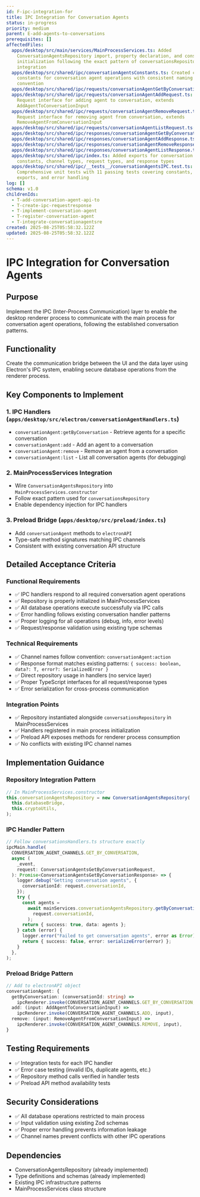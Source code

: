 ```yaml
---
id: F-ipc-integration-for
title: IPC Integration for Conversation Agents
status: in-progress
priority: medium
parent: E-add-agents-to-conversations
prerequisites: []
affectedFiles:
  apps/desktop/src/main/services/MainProcessServices.ts: Added
    ConversationAgentsRepository import, property declaration, and constructor
    initialization following the exact pattern of conversationsRepository
    integration
  apps/desktop/src/shared/ipc/conversationAgentsConstants.ts: Created channel
    constants for conversation agent operations with consistent naming
    convention
  apps/desktop/src/shared/ipc/requests/conversationAgentGetByConversationRequest.ts: Request interface for getting agents by conversation ID
  apps/desktop/src/shared/ipc/requests/conversationAgentAddRequest.ts:
    Request interface for adding agent to conversation, extends
    AddAgentToConversationInput
  apps/desktop/src/shared/ipc/requests/conversationAgentRemoveRequest.ts:
    Request interface for removing agent from conversation, extends
    RemoveAgentFromConversationInput
  apps/desktop/src/shared/ipc/requests/conversationAgentListRequest.ts: Request interface for listing all conversation agents (debugging)
  apps/desktop/src/shared/ipc/responses/conversationAgentGetByConversationResponse.ts: Response interface returning array of ConversationAgent
  apps/desktop/src/shared/ipc/responses/conversationAgentAddResponse.ts: Response interface returning created ConversationAgent
  apps/desktop/src/shared/ipc/responses/conversationAgentRemoveResponse.ts: Response interface returning boolean success indicator
  apps/desktop/src/shared/ipc/responses/conversationAgentListResponse.ts: Response interface returning array of all ConversationAgent (debugging)
  apps/desktop/src/shared/ipc/index.ts: Added exports for conversation agent
    constants, channel types, request types, and response types
  apps/desktop/src/shared/ipc/__tests__/conversationAgentsIPC.test.ts:
    Comprehensive unit tests with 11 passing tests covering constants, types,
    exports, and error handling
log: []
schema: v1.0
childrenIds:
  - T-add-conversation-agent-api-to
  - T-create-ipc-requestresponse
  - T-implement-conversation-agent
  - T-register-conversation-agent
  - T-integrate-conversationagentsre
created: 2025-08-25T05:58:32.122Z
updated: 2025-08-25T05:58:32.122Z
---
```


# IPC Integration for Conversation Agents

## Purpose

Implement the IPC (Inter-Process Communication) layer to enable the desktop renderer process to communicate with the main process for conversation agent operations, following the established conversation patterns.

## Functionality

Create the communication bridge between the UI and the data layer using Electron's IPC system, enabling secure database operations from the renderer process.

## Key Components to Implement

### 1. IPC Handlers (`apps/desktop/src/electron/conversationAgentHandlers.ts`)

- `conversationAgent:getByConversation` - Retrieve agents for a specific conversation
- `conversationAgent:add` - Add an agent to a conversation
- `conversationAgent:remove` - Remove an agent from a conversation
- `conversationAgent:list` - List all conversation agents (for debugging)

### 2. MainProcessServices Integration

- Wire `ConversationAgentsRepository` into `MainProcessServices.constructor`
- Follow exact pattern used for `conversationsRepository`
- Enable dependency injection for IPC handlers

### 3. Preload Bridge (`apps/desktop/src/preload/index.ts`)

- Add `conversationAgent` methods to `electronAPI`
- Type-safe method signatures matching IPC channels
- Consistent with existing conversation API structure

## Detailed Acceptance Criteria

### Functional Requirements

- ✅ IPC handlers respond to all required conversation agent operations
- ✅ Repository is properly initialized in MainProcessServices
- ✅ All database operations execute successfully via IPC calls
- ✅ Error handling follows existing conversation handler patterns
- ✅ Proper logging for all operations (debug, info, error levels)
- ✅ Request/response validation using existing type schemas

### Technical Requirements

- ✅ Channel names follow convention: `conversationAgent:action`
- ✅ Response format matches existing patterns: `{ success: boolean, data?: T, error?: SerializedError }`
- ✅ Direct repository usage in handlers (no service layer)
- ✅ Proper TypeScript interfaces for all request/response types
- ✅ Error serialization for cross-process communication

### Integration Points

- ✅ Repository instantiated alongside `conversationsRepository` in MainProcessServices
- ✅ Handlers registered in main process initialization
- ✅ Preload API exposes methods for renderer process consumption
- ✅ No conflicts with existing IPC channel names

## Implementation Guidance

### Repository Integration Pattern

```typescript
// In MainProcessServices.constructor
this.conversationAgentsRepository = new ConversationAgentsRepository(
  this.databaseBridge,
  this.cryptoUtils,
);
```

### IPC Handler Pattern

```typescript
// Follow conversationsHandlers.ts structure exactly
ipcMain.handle(
  CONVERSATION_AGENT_CHANNELS.GET_BY_CONVERSATION,
  async (
    _event,
    request: ConversationAgentsGetByConversationRequest,
  ): Promise<ConversationAgentsGetByConversationResponse> => {
    logger.debug("Getting conversation agents", {
      conversationId: request.conversationId,
    });
    try {
      const agents =
        await mainServices.conversationAgentsRepository.getByConversation(
          request.conversationId,
        );
      return { success: true, data: agents };
    } catch (error) {
      logger.error("Failed to get conversation agents", error as Error);
      return { success: false, error: serializeError(error) };
    }
  },
);
```

### Preload Bridge Pattern

```typescript
// Add to electronAPI object
conversationAgent: {
  getByConversation: (conversationId: string) =>
    ipcRenderer.invoke(CONVERSATION_AGENT_CHANNELS.GET_BY_CONVERSATION, { conversationId }),
  add: (input: AddAgentToConversationInput) =>
    ipcRenderer.invoke(CONVERSATION_AGENT_CHANNELS.ADD, input),
  remove: (input: RemoveAgentFromConversationInput) =>
    ipcRenderer.invoke(CONVERSATION_AGENT_CHANNELS.REMOVE, input),
}
```

## Testing Requirements

- ✅ Integration tests for each IPC handler
- ✅ Error case testing (invalid IDs, duplicate agents, etc.)
- ✅ Repository method calls verified in handler tests
- ✅ Preload API method availability tests

## Security Considerations

- ✅ All database operations restricted to main process
- ✅ Input validation using existing Zod schemas
- ✅ Proper error handling prevents information leakage
- ✅ Channel names prevent conflicts with other IPC operations

## Dependencies

- ConversationAgentsRepository (already implemented)
- Type definitions and schemas (already implemented)
- Existing IPC infrastructure patterns
- MainProcessServices class structure
